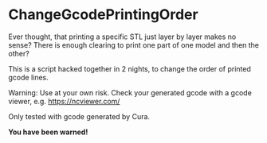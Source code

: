 # ChangeGcodePrintingOrder

Ever thought, that printing a specific STL just layer by layer makes no sense? There is enough clearing to print one part of one model and then the other?

This is a script hacked together in 2 nights, to change the order of printed gcode lines.

Warning: Use at your own risk. Check your generated gcode with a gcode viewer, e.g. https://ncviewer.com/

Only tested with gcode generated by Cura.

__You have been warned!__

